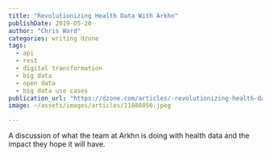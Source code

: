```yaml
---
title: "Revolutionizing Health Data With Arkhn"
publishDate: 2019-05-20
author: "Chris Ward"
categories: writing dzone
tags: 
  - api
  - rest
  - digital transformation
  - big data
  - open data
  - big data use cases
publication_url: "https://dzone.com/articles/-revolutionizing-health-data-with-arkhn"
image: ~/assets/images/articles/11886056.jpeg

---
```

A discussion of what the team at Arkhn is doing with health data and the impact they hope it will have.

